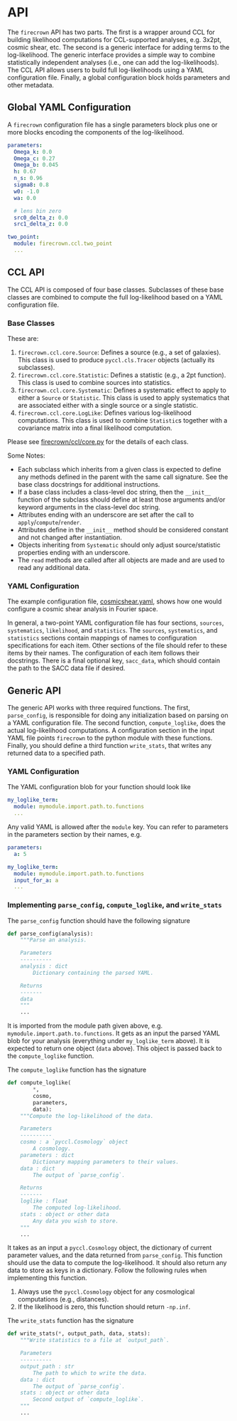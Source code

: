 # API

The `firecrown` API has two parts. The first is a wrapper around CCL for building
likelihood computations for CCL-supported analyses, e.g. 3x2pt, cosmic shear,
etc. The second is a generic interface for adding terms to the log-likelihood.
The generic interface provides a simple way to combine statistically
independent analyses (i.e., one can add the log-likelihoods). The CCL API
allows users to build full log-likelihoods using a YAML configuration file.
Finally, a global configuration block holds parameters and other metadata.

## Global YAML Configuration

A `firecrown` configuration file has a single parameters block plus one or more
blocks encoding the components of the log-likelihood.

```YAML
parameters:
  Omega_k: 0.0
  Omega_c: 0.27
  Omega_b: 0.045
  h: 0.67
  n_s: 0.96
  sigma8: 0.8
  w0: -1.0
  wa: 0.0

  # lens bin zero
  src0_delta_z: 0.0
  src1_delta_z: 0.0

two_point:
  module: firecrown.ccl.two_point
  ...
```

## CCL API

The CCL API is composed of four base classes. Subclasses of these base classes
are combined to compute the full log-likelihood based on a YAML configuration
file.

### Base Classes

These are:

1. `firecrown.ccl.core.Source`: Defines a source (e.g., a set of galaxies).
  This class is used to produce `pyccl.cls.Tracer` objects (actually its
  subclasses).
2. `firecrown.ccl.core.Statistic`: Defines a statistic (e.g., a 2pt function).
  This class is used to combine sources into statistics.
3. `firecrown.ccl.core.Systematic`: Defines a systematic effect to apply to
  either a `Source` or `Statistic`. This class is used to apply systematics
  that are associated either with a single source or a single statistic.
4. `firecrown.ccl.core.LogLike`: Defines various log-likelihood computations.
  This class is used to combine `Statistic`s together with a covariance matrix
  into a final likelihood computation.

Please see [firecrown/ccl/core.py](firecrown/ccl/core.py) for the details of
each class.

Some Notes:

 - Each subclass which inherits from a given class is expected to define any
   methods defined in the parent with the same call signature. See the base
   class docstrings for additional instructions.
 - If a base class includes a class-level doc string, then
   the `__init__` function of the subclass should define at least those
   arguments and/or keyword arguments in the class-level doc string.
 - Attributes ending with an underscore are set after the call to
   `apply`/`compute`/`render`.
 - Attributes define in the `__init__` method should be considered constant
   and not changed after instantiation.
 - Objects inheriting from `Systematic` should only adjust source/statistic
   properties ending with an underscore.
 - The `read` methods are called after all objects are made and are used to
   read any additional data.   

### YAML Configuration

The example configuration file, [cosmicshear.yaml](examples/cosmicshear.yaml),
shows how one would configure a cosmic shear analysis in Fourier space.

In general, a two-point YAML configuration file has four sections, `sources`,
`systematics`, `likelihood`, and `statistics`. The `sources`, `systematics`,
and `statistics` sections contain mappings of names to configuration
specifications for each item. Other sections of the file should refer to
these items by their names. The configuration of each item follows their
docstrings. There is a final optional key, `sacc_data`, which should contain
the path to the SACC data file if desired.

## Generic API

The generic API works with three required functions. The first, `parse_config`, is
responsible for doing any initialization based on parsing on a YAML
configuration file. The second function, `compute_loglike`, does the actual
log-likelihood computations. A configuration section in the input
YAML file points `firecrown` to the python module with these functions. Finally,
you should define a third function `write_stats`, that writes any returned data
to a specified path.

### YAML Configuration

The YAML configuration blob for your function should look like

```YAML
my_loglike_term:
  module: mymodule.import.path.to.functions
  ...
```

Any valid YAML is allowed after the `module` key. You can refer to parameters
in the parameters section by their names, e.g.

```YAML
parameters:
  a: 5

my_loglike_term:
  module: mymodule.import.path.to.functions
  input_for_a: a
  ...
```

### Implementing `parse_config`, `compute_loglike`, and `write_stats`

The `parse_config` function should have the following signature

```python
def parse_config(analysis):
    """Parse an analysis.

    Parameters
    ----------
    analysis : dict
        Dictionary containing the parsed YAML.

    Returns
    -------
    data
    """
    ...
```

It is imported from the module path given above, e.g.
`mymodule.import.path.to.functions`. It gets as an input the parsed YAML blob
for your analysis (everything under `my_loglike_term` above). It is expected
to return one object (`data` above). This object is passed back to the
`compute_loglike` function.

The `compute_loglike` function has the signature

```python
def compute_loglike(
        *,
        cosmo,
        parameters,
        data):
    """Compute the log-likelihood of the data.

    Parameters
    ----------
    cosmo : a `pyccl.Cosmology` object
        A cosmology.
    parameters : dict
        Dictionary mapping parameters to their values.
    data : dict
        The output of `parse_config`.

    Returns
    -------
    loglike : float
        The computed log-likelihood.
    stats : object or other data
        Any data you wish to store.
    """
    ...
```

It takes as an input a `pyccl.Cosmology` object, the dictionary of current
parameter values, and the data returned from `parse_config`. This function
should use the data to compute the log-likelihood. It should
also return any data to store as keys in a dictionary. Follow the following rules
when implementing this function.

1. Always use the `pyccl.Cosmology` object for any cosmological computations (e.g., distances).
2. If the likelihood is zero, this function should return `-np.inf`.

The `write_stats` function has the signature

```python
def write_stats(*, output_path, data, stats):
    """Write statistics to a file at `output_path`.

    Parameters
    ----------
    output_path : str
        The path to which to write the data.
    data : dict
        The output of `parse_config`.
    stats : object or other data
        Second output of `compute_loglike`.
    """
    ...
```
